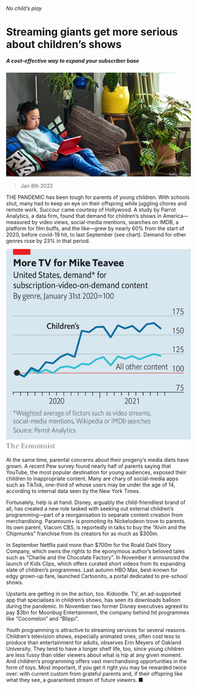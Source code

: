 ###### No child’s play

# Streaming giants get more serious about children’s shows 

##### A cost-effective way to expand your subscriber base 

![image](images/20220108_wbp503.jpg) 

> Jan 8th 2022 

THE PANDEMIC has been tough for parents of young children. With schools shut, many had to keep an eye on their offspring while juggling chores and remote work. Succour came courtesy of Hollywood. A study by Parrot Analytics, a data firm, found that demand for children’s shows in America—measured by video views, social-media mentions, searches on IMDB, a platform for film buffs, and the like—grew by nearly 60% from the start of 2020, before covid-19 hit, to last September (see chart). Demand for other genres rose by 23% in that period.

![image](images/20220108_WBC343.png) 


At the same time, parental concerns about their progeny’s media diets have grown. A recent Pew survey found nearly half of parents saying that YouTube, the most popular destination for young audiences, exposed their children to inappropriate content. Many are chary of social-media apps such as TikTok, one-third of whose users may be under the age of 14, according to internal data seen by the New York Times.


Fortunately, help is at hand. Disney, arguably the child-friendliest brand of all, has created a new role tasked with seeking out external children’s programming—part of a reorganisation to separate content creation from merchandising. Paramount+ is promoting its Nickelodeon trove to parents. Its own parent, Viacom CBS, is reportedly in talks to buy the “Alvin and the Chipmunks” franchise from its creators for as much as $300m.

In September Netflix paid more than $700m for the Roald Dahl Story Company, which owns the rights to the eponymous author’s beloved tales such as “Charlie and the Chocolate Factory”. In November it announced the launch of Kids Clips, which offers curated short videos from its expanding slate of children’s programmes. Last autumn HBO Max, best-known for edgy grown-up fare, launched Cartoonito, a portal dedicated to pre-school shows.

Upstarts are getting in on the action, too. Kidoodle. TV, an ad-supported app that specialises in children’s shows, has seen its downloads balloon during the pandemic. In November two former Disney executives agreed to pay $3bn for Moonbug Entertainment, the company behind hit programmes like “Cocomelon” and “Blippi”.

Youth programming is attractive to streaming services for several reasons. Children’s television shows, especially animated ones, often cost less to produce than entertainment for adults, observes Erin Meyers of Oakland University. They tend to have a longer shelf life, too, since young children are less fussy than older viewers about what is hip at any given moment. And children’s programming offers vast merchandising opportunities in the form of toys. Most important, if you get it right you may be rewarded twice over: with current custom from grateful parents and, if their offspring like what they see, a guaranteed stream of future viewers. ■

